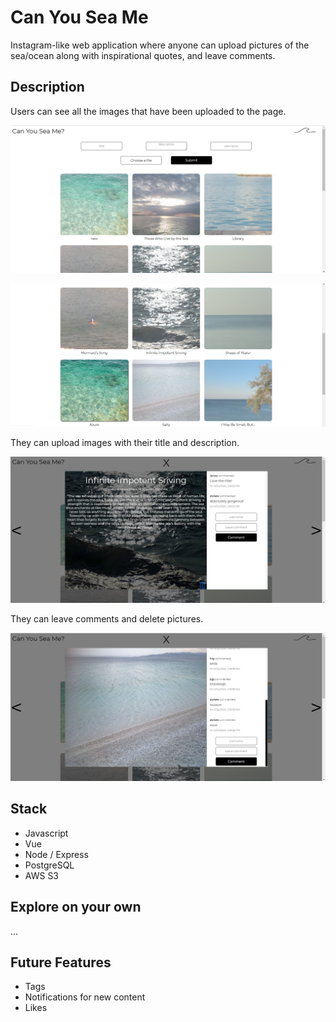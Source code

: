 # Can You Sea Me

Instagram-like web application where anyone can upload pictures of the sea/ocean along with inspirational quotes, and leave comments.

## Description

Users can see all the images that have been uploaded to the page.

![images](./public/imageboard/img1.PNG)

![more](./public/imageboard/img2.PNG)

They can upload images with their title and description.

![description](./public/imageboard/img3.PNG)

They can leave comments and delete pictures.

![comment](./public/imageboard/img4.PNG)

## Stack

-   Javascript
-   Vue
-   Node / Express
-   PostgreSQL
-   AWS S3

## Explore on your own

...

## Future Features

-   Tags
-   Notifications for new content
-   Likes
